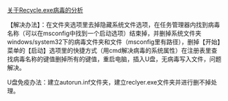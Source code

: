 [关于Recycle.exe病毒的分析](https://blog.csdn.net/shadowlaser/article/details/5959645)

【解决办法】：在文件夹选项里去掉隐藏系统文件选项，在任务管理器内找到病毒名称（可以在msconfig中找到一个启动选项）结束掉，并删掉系统文件夹windows/system32下的病毒文件夹和文件（msconfig里有路径），删掉【开始】菜单的【启动】选项里的快捷方式（用cmd解决病毒的系统属性）在注册表里查找病毒名称的键值删掉所有的键值，重启电脑，插入U盘，无病毒写入文件，问题解决。

U盘免疫办法：建立autorun.inf文件夹，建立reclyer.exe文件夹并进行删不掉处理。